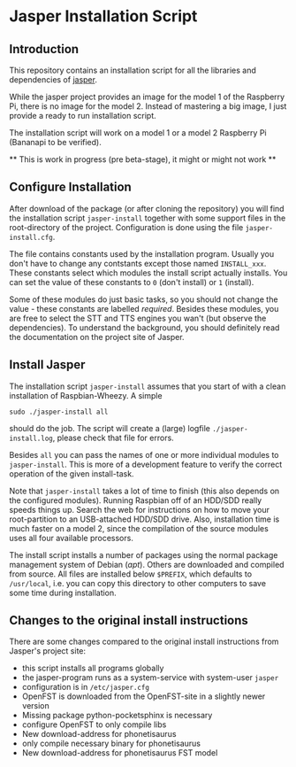 Jasper Installation Script
==========================

Introduction
------------

This repository contains an installation script for all the libraries and
dependencies of [jasper](http://jasperproject.github.io/ "jasper").

While the jasper project provides an image for the model 1 of the
Raspberry Pi, there is no image for the model 2. Instead of mastering a
big image, I just provide a ready to run installation script.

The installation script will work on a model 1 or a model 2 Raspberry Pi
(Bananapi to be verified).

** This is work in progress (pre beta-stage), it might or might not work **


Configure Installation
----------------------

After download of the package (or after cloning the repository) you will
find the installation script `jasper-install` together with some
support files in the root-directory of the project. Configuration is
done using the file `jasper-install.cfg`.

The file contains constants used by the installation program. Usually you
don't have to change any contstants except those named `INSTALL_xxx`. These
constants select which modules the install script actually installs. You can
set the value of these constants to `0` (don't install) or `1` (install).

Some of these modules do just basic tasks, so you should not change the
value - these constants are labelled *required*. Besides these modules, you
are free to select the STT and TTS engines you wan't (but observe the
dependencies). To understand the background, you should definitely read
the documentation on the project site of Jasper.


Install Jasper
--------------

The installation script `jasper-install` assumes that you start of with
a clean installation of Raspbian-Wheezy. A simple

    sudo ./jasper-install all

should do the job. The script will create a (large) logfile 
`./jasper-install.log`, please check that file for errors.

Besides `all` you can pass the names of one or more individual modules to 
`jasper-install`. This is more of a development feature to verify the
correct operation of the given install-task.

Note that `jasper-install` takes a lot of time to finish (this also
depends on the configured modules). Running Raspbian off of an HDD/SDD
really speeds things up. Search the web for instructions on how to move
your root-partition to an USB-attached HDD/SDD drive. Also, installation
time is much faster on a model 2, since the compilation of the source
modules uses all four available processors.

The install script installs a number of packages using the normal package
management system of Debian (*apt*). Others are downloaded and compiled
from source. All files are installed below `$PREFIX`, which defaults to
`/usr/local`, i.e. you can copy this directory to other computers to
save some time during installation.


Changes to the original install instructions
--------------------------------------------

There are some changes compared to the original install instructions from
Jasper's project site:

  - this script installs all programs globally
  - the jasper-program runs as a system-service with system-user `jasper`
  - configuration is in `/etc/jasper.cfg`
  - OpenFST is downloaded from the OpenFST-site in a slightly newer version
  - Missing package python-pocketsphinx is necessary
  - configure OpenFST to only compile libs
  - New download-address for phonetisaurus
  - only compile necessary binary for phonetisaurus
  - New download-address for phonetisaurus FST model
